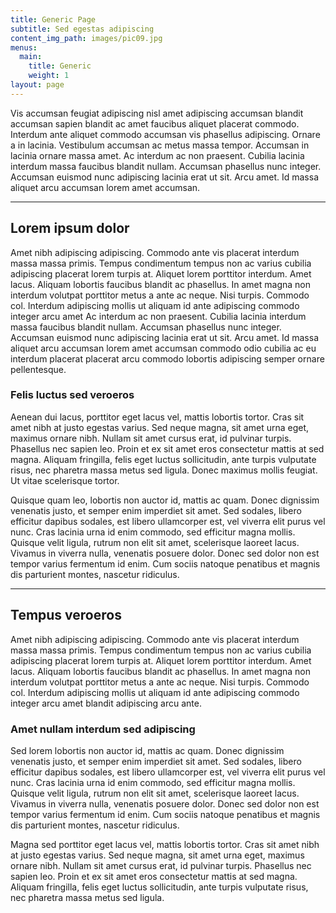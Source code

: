 ```yaml
---
title: Generic Page
subtitle: Sed egestas adipiscing
content_img_path: images/pic09.jpg
menus:
  main:
    title: Generic
    weight: 1
layout: page
---
```


Vis accumsan feugiat adipiscing nisl amet adipiscing accumsan blandit accumsan sapien blandit ac amet faucibus aliquet placerat commodo. Interdum ante aliquet commodo accumsan vis phasellus adipiscing. Ornare a in lacinia. Vestibulum accumsan ac metus massa tempor. Accumsan in lacinia ornare massa amet. Ac interdum ac non praesent. Cubilia lacinia interdum massa faucibus blandit nullam. Accumsan phasellus nunc integer. Accumsan euismod nunc adipiscing lacinia erat ut sit. Arcu amet. Id massa aliquet arcu accumsan lorem amet accumsan.

***

## Lorem ipsum dolor

Amet nibh adipiscing adipiscing. Commodo ante vis placerat interdum massa massa primis. Tempus condimentum tempus non ac varius cubilia adipiscing placerat lorem turpis at. Aliquet lorem porttitor interdum. Amet lacus. Aliquam lobortis faucibus blandit ac phasellus. In amet magna non interdum volutpat porttitor metus a ante ac neque. Nisi turpis. Commodo col. Interdum adipiscing mollis ut aliquam id ante adipiscing commodo integer arcu amet Ac interdum ac non praesent. Cubilia lacinia interdum massa faucibus blandit nullam. Accumsan phasellus nunc integer. Accumsan euismod nunc adipiscing lacinia erat ut sit. Arcu amet. Id massa aliquet arcu accumsan lorem amet accumsan commodo odio cubilia ac eu interdum placerat placerat arcu commodo lobortis adipiscing semper ornare pellentesque.

### Felis luctus sed veroeros

Aenean dui lacus, porttitor eget lacus vel, mattis lobortis tortor. Cras sit amet nibh at justo egestas varius. Sed neque magna, sit amet urna eget, maximus ornare nibh. Nullam sit amet cursus erat, id pulvinar turpis. Phasellus nec sapien leo. Proin et ex sit amet eros consectetur mattis at sed magna. Aliquam fringilla, felis eget luctus sollicitudin, ante turpis vulputate risus, nec pharetra massa metus sed ligula. Donec maximus mollis feugiat. Ut vitae scelerisque tortor.

Quisque quam leo, lobortis non auctor id, mattis ac quam. Donec dignissim venenatis justo, et semper enim imperdiet sit amet. Sed sodales, libero efficitur dapibus sodales, est libero ullamcorper est, vel viverra elit purus vel nunc. Cras lacinia urna id enim commodo, sed efficitur magna mollis. Quisque velit ligula, rutrum non elit sit amet, scelerisque laoreet lacus. Vivamus in viverra nulla, venenatis posuere dolor. Donec sed dolor non est tempor varius fermentum id enim. Cum sociis natoque penatibus et magnis dis parturient montes, nascetur ridiculus.

***

## Tempus veroeros

Amet nibh adipiscing adipiscing. Commodo ante vis placerat interdum massa massa primis. Tempus condimentum tempus non ac varius cubilia adipiscing placerat lorem turpis at. Aliquet lorem porttitor interdum. Amet lacus. Aliquam lobortis faucibus blandit ac phasellus. In amet magna non interdum volutpat porttitor metus a ante ac neque. Nisi turpis. Commodo col. Interdum adipiscing mollis ut aliquam id ante adipiscing commodo integer arcu amet blandit adipiscing arcu ante.

### Amet nullam interdum sed adipiscing

Sed lorem lobortis non auctor id, mattis ac quam. Donec dignissim venenatis justo, et semper enim imperdiet sit amet. Sed sodales, libero efficitur dapibus sodales, est libero ullamcorper est, vel viverra elit purus vel nunc. Cras lacinia urna id enim commodo, sed efficitur magna mollis. Quisque velit ligula, rutrum non elit sit amet, scelerisque laoreet lacus. Vivamus in viverra nulla, venenatis posuere dolor. Donec sed dolor non est tempor varius fermentum id enim. Cum sociis natoque penatibus et magnis dis parturient montes, nascetur ridiculus.

Magna sed porttitor eget lacus vel, mattis lobortis tortor. Cras sit amet nibh at justo egestas varius. Sed neque magna, sit amet urna eget, maximus ornare nibh. Nullam sit amet cursus erat, id pulvinar turpis. Phasellus nec sapien leo. Proin et ex sit amet eros consectetur mattis at sed magna. Aliquam fringilla, felis eget luctus sollicitudin, ante turpis vulputate risus, nec pharetra massa metus sed ligula.
